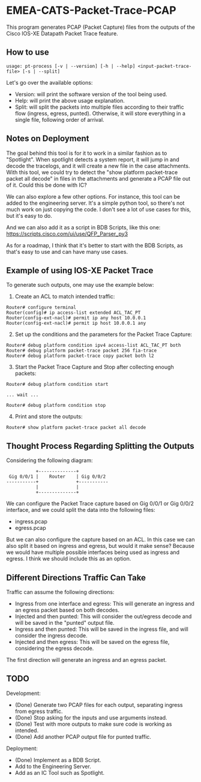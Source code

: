 # EMEA-CATS-Packet-Trace-PCAP

This program generates PCAP (Packet Capture) files from the outputs of the Cisco IOS-XE Datapath Packet Trace feature.

## How to use

```
usage: pt-process [-v | --version] [-h | --help] <input-packet-trace-file> [-s | --split]
```

Let's go over the available options:

- Version: will print the software version of the tool being used.
- Help: will print the above usage explanation.
- Split: will split the packets into multiple files according to their traffic flow (ingress, egress, punted). Otherwise, it will store everything in a single file, following order of arrival.

## Notes on Deployment

The goal behind this tool is for it to work in a similar fashion as to "Spotlight". When spotlight detects a system report, it will jump in and decode the tracelogs, and it will create a new file in the case attachments. With this tool, we could try to detect the "show platform packet-trace packet all decode" in files in the attachments and generate a PCAP file out of it. Could this be done with IC?


We can also explore a few other options. For instance, this tool can be added to the engineering server. It's a simple python tool, so there's not much work on just copying the code. I don't see a lot of use cases for this, but it's easy to do.

And we can also add it as a script in BDB Scripts, like this one: https://scripts.cisco.com/ui/use/QFP_Parser_py3

As for a roadmap, I think that it's better to start with the BDB Scripts, as that's easy to use and can have many use cases.

## Example of using IOS-XE Packet Trace

To generate such outputs, one may use the example below:

1. Create an ACL to match intended traffic:

```
Router# configure terminal
Router(config)# ip access-list extended ACL_TAC_PT
Router(config-ext-nacl)# permit ip any host 10.0.0.1
Router(config-ext-nacl)# permit ip host 10.0.0.1 any
```

2. Set up the conditions and the parameters for the Packet Trace Capture:

```
Router# debug platform condition ipv4 access-list ACL_TAC_PT both
Router# debug platform packet-trace packet 256 fia-trace
Router# debug platform packet-trace copy packet both l2
```

3. Start the Packet Trace Capture and Stop after collecting enough packets:

```
Router# debug platform condition start

... wait ...

Router# debug platform condition stop
```

4. Print and store the outputs:

```
Router# show platform packet-trace packet all decode
```

## Thought Process Regarding Splitting the Outputs

Considering the following diagram:

```
           +--------------+
 Gig 0/0/1 |    Router    | Gig 0/0/2
-----------+              +-----------
           |              |
           +--------------+
```

We can configure the Packet Trace capture based on Gig 0/0/1 or Gig 0/0/2 interface, and we could split the data into the following files:

- ingress.pcap
- egress.pcap

But we can also configure the capture based on an ACL. In this case we can also split it based on ingress and egress, but would it make sense? Because we would have multiple possible interfaces being used as ingress and egress. I think we should include this as an option.

## Different Directions Traffic Can Take

Traffic can assume the following directions:

- Ingress from one interface and egress: This will generate an ingress and an egress packet based on both decodes.
- Injected and then punted: This will consider the out/egress decode and will be saved in the "punted" output file.
- Ingress and then punted: This will be saved in the ingress file, and will consider the ingress decode.
- Injected and then egress: This will be saved on the egress file, considering the egress decode.

The first direction will generate an ingress and an egress packet.

## TODO

Development:

- (Done) Generate two PCAP files for each output, separating ingress from egress traffic.
- (Done) Stop asking for the inputs and use arguments instead.
- (Done) Test with more outputs to make sure code is working as intended.
- (Done) Add another PCAP output file for punted traffic.

Deployment:

- (Done) Implement as a BDB Script.
- Add to the Engineering Server.
- Add as an IC Tool such as Spotlight.
